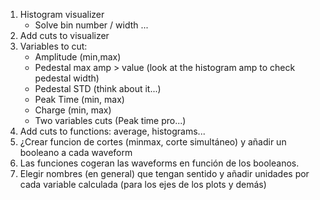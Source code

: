 1) Histogram visualizer
    - Solve bin number / width ...
3) Add cuts to visualizer 
  3) Variables to cut:
      - Amplitude (min,max)
      - Pedestal max amp > value (look at the histogram amp to check pedestal width)
      - Pedestal STD (think about it...)
      - Peak Time (min, max)
      - Charge (min, max)
      - Two variables cuts (Peak time pro...)
4) Add cuts to functions: average, histograms...
5) ¿Crear funcion de cortes (minmax, corte simultáneo) y añadir un booleano a cada waveform
6) Las funciones cogeran las waveforms en función de los booleanos.
7) Elegir nombres (en general) que tengan sentido y añadir unidades por cada variable calculada (para los ejes de los plots y demás)
